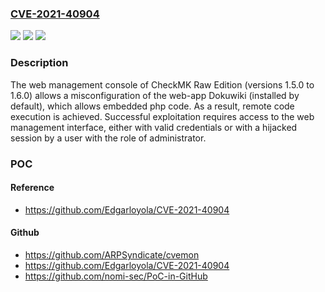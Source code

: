 ### [CVE-2021-40904](https://cve.mitre.org/cgi-bin/cvename.cgi?name=CVE-2021-40904)
![](https://img.shields.io/static/v1?label=Product&message=n%2Fa&color=blue)
![](https://img.shields.io/static/v1?label=Version&message=n%2Fa&color=blue)
![](https://img.shields.io/static/v1?label=Vulnerability&message=n%2Fa&color=brighgreen)

### Description

The web management console of CheckMK Raw Edition (versions 1.5.0 to 1.6.0) allows a misconfiguration of the web-app Dokuwiki (installed by default), which allows embedded php code. As a result, remote code execution is achieved. Successful exploitation requires access to the web management interface, either with valid credentials or with a hijacked session by a user with the role of administrator.

### POC

#### Reference
- https://github.com/Edgarloyola/CVE-2021-40904

#### Github
- https://github.com/ARPSyndicate/cvemon
- https://github.com/Edgarloyola/CVE-2021-40904
- https://github.com/nomi-sec/PoC-in-GitHub

